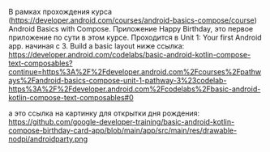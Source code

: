В рамках прохождения курса (https://developer.android.com/courses/android-basics-compose/course) Android Basics with Compose.
Приложение Happy Birthday, это первое приложение по сути в этом курсе.
Проходится в Unit 1: Your first Android app. начиная с 3. Build a basic layout ниже ссылка:
https://developer.android.com/codelabs/basic-android-kotlin-compose-text-composables?continue=https%3A%2F%2Fdeveloper.android.com%2Fcourses%2Fpathways%2Fandroid-basics-compose-unit-1-pathway-3%23codelab-https%3A%2F%2Fdeveloper.android.com%2Fcodelabs%2Fbasic-android-kotlin-compose-text-composables#0


а это ссылка на картинку для открытки дня рождения:
https://github.com/google-developer-training/basic-android-kotlin-compose-birthday-card-app/blob/main/app/src/main/res/drawable-nodpi/androidparty.png
